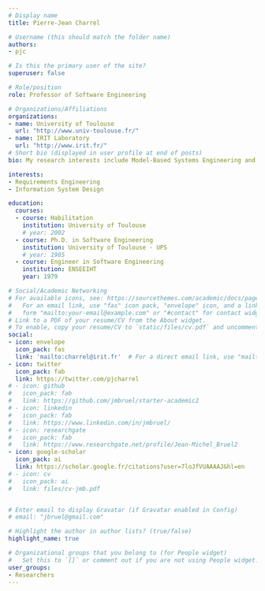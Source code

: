 ```yaml
---
# Display name
title: Pierre-Jean Charrel

# Username (this should match the folder name)
authors:
- pjc

# Is this the primary user of the site?
superuser: false

# Role/position
role: Professor of Software Engineering

# Organizations/Affiliations
organizations:
- name: University of Toulouse
  url: "http://www.univ-toulouse.fr/"
- name: IRIT Laboratory
  url: "http://www.irit.fr/"
# Short bio (displayed in user profile at end of posts)
bio: My research interests include Model-Based Systems Engineering and Requirements Engineering.

interests:
- Requirements Engineering
- Information System Design

education:
  courses:
  - course: Habilitation
    institution: University of Toulouse
    # year: 2002
  - course: Ph.D. in Software Engineering
    institution: University of Toulouse - UPS
    # year: 1985
  - course: Engineer in Software Engineering
    institution: ENSEEIHT
    year: 1979

# Social/Academic Networking
# For available icons, see: https://sourcethemes.com/academic/docs/page-builder/#icons
#   For an email link, use "fas" icon pack, "envelope" icon, and a link in the
#   form "mailto:your-email@example.com" or "#contact" for contact widget.
# Link to a PDF of your resume/CV from the About widget.
# To enable, copy your resume/CV to `static/files/cv.pdf` and uncomment the lines below.
social:
- icon: envelope
  icon_pack: fas
  link: 'mailto:charrel@irit.fr'  # For a direct email link, use "mailto:test@example.org".
- icon: twitter
  icon_pack: fab
  link: https://twitter.com/pjcharrel
# - icon: github
#   icon_pack: fab
#   link: https://github.com/jmbruel/starter-academic2
# - icon: linkedin
#   icon_pack: fab
#   link: https://www.linkedin.com/in/jmbruel/
# - icon: researchgate
#   icon_pack: fab
#   link: https://www.researchgate.net/profile/Jean-Michel_Bruel2
- icon: google-scholar
  icon_pack: ai
  link: https://scholar.google.fr/citations?user=7loJfVUAAAAJ&hl=en
# - icon: cv
#   icon_pack: ai
#   link: files/cv-jmb.pdf


# Enter email to display Gravatar (if Gravatar enabled in Config)
# email: "jbruel@gmail.com"

# Highlight the author in author lists? (true/false)
highlight_name: true

# Organizational groups that you belong to (for People widget)
#   Set this to `[]` or comment out if you are not using People widget.
user_groups:
- Researchers
---
```

